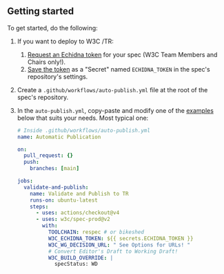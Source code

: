 ## Getting started

To get started, do the following:

1. If you want to deploy to W3C /TR:
   1. [Request an Echidna token][request-token] for your spec (W3C Team Members and Chairs only!).
   1. [Save the token][save-token] as a "Secret" named `ECHIDNA_TOKEN` in the spec's repository's settings.
1. Create a `.github/workflows/auto-publish.yml` file at the root of the spec's repository.
1. In the `auto-publish.yml`, copy-paste and modify one of the [examples](examples.md) below that suits your needs. Most typical one:

   ```yml
   # Inside .github/workflows/auto-publish.yml
   name: Automatic Publication

   on:
     pull_request: {}
     push:
       branches: [main]

   jobs:
     validate-and-publish:
       name: Validate and Publish to TR
       runs-on: ubuntu-latest
       steps:
         - uses: actions/checkout@v4
         - uses: w3c/spec-prod@v2
           with:
             TOOLCHAIN: respec # or bikeshed
             W3C_ECHIDNA_TOKEN: ${{ secrets.ECHIDNA_TOKEN }}
             W3C_WG_DECISION_URL: " See Options for URLs! "
             # Convert Editor's Draft to Working Draft!
             W3C_BUILD_OVERRIDE: |
               specStatus: WD
   ```

[request-token]: https://www.w3.org/Web/publications/register
[save-token]: https://docs.github.com/en/actions/reference/encrypted-secrets#creating-encrypted-secrets-for-a-repository
